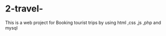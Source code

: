 # 2-travel-
This  is a web project for  Booking tourist trips by using html ,css ,js ,php and mysql
